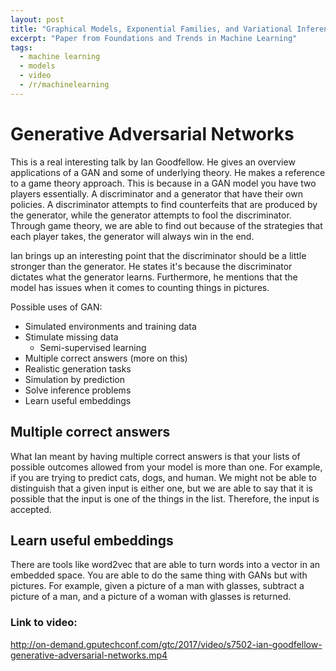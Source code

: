 ```yaml
---
layout: post
title: "Graphical Models, Exponential Families, and Variational Inferences"
excerpt: "Paper from Foundations and Trends in Machine Learning"
tags:
  - machine learning
  - models
  - video
  - /r/machinelearning
---
```


# Generative Adversarial Networks

This is a real interesting talk by Ian Goodfellow. He gives an overview applications of
a GAN and some of underlying theory. He makes a reference to a game theory approach.
This is because in a GAN model you have two players essentially. A discriminator and
a generator that have their own policies. A discriminator attempts to find counterfeits
that are produced by the generator, while the generator attempts to fool the discriminator. Through game theory, we are able to find out because of the strategies
that each player takes, the generator will always win in the end.

Ian brings up an interesting point that the discriminator should be
a little stronger than the generator. He states it's because the discriminator dictates what the generator learns. Furthermore, he mentions that the model has
issues when it comes to counting things in pictures.

Possible uses of GAN:

  * Simulated environments and training data
  * Stimulate missing data
    * Semi-supervised learning
  * Multiple correct answers (more on this)
  * Realistic generation tasks
  * Simulation by prediction
  * Solve inference problems
  * Learn useful embeddings

## Multiple correct answers
What Ian meant by having multiple correct answers is that your lists of possible
outcomes allowed from your model is more than one. For example, if you are trying
to predict cats, dogs, and human. We might not be able to distinguish that a given input is either one, but we are able to say that it is possible that the input is
one of the things in the list. Therefore, the input is accepted.

## Learn useful embeddings
There are tools like word2vec that are able to turn words into a vector in an embedded space. You are able to do the same thing with GANs but with pictures. For example, given a picture of a man with glasses, subtract a picture of a man, and a picture of a woman with glasses is returned.

### Link to video:

http://on-demand.gputechconf.com/gtc/2017/video/s7502-ian-goodfellow-generative-adversarial-networks.mp4
